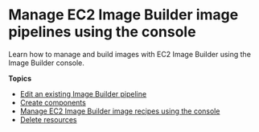 # Manage EC2 Image Builder image pipelines using the console<a name="managing-image-builder-console"></a>

Learn how to manage and build images with EC2 Image Builder using the Image Builder console\.

**Topics**
+ [Edit an existing Image Builder pipeline](image-builder-configuration-details.md)
+ [Create components](image-builder-create-component.md)
+ [Manage EC2 Image Builder image recipes using the console](image-builder-recipes.md)
+ [Delete resources](image-builder-delete-pipeline.md)